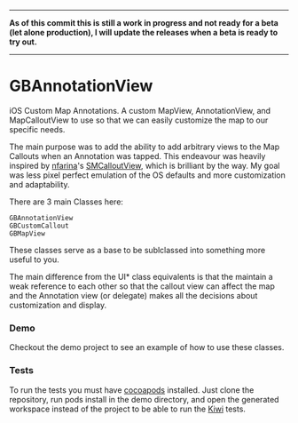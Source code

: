 -----------

**As of this commit this is still a work in progress and not ready for a beta (let alone production), I will update the releases when a beta is ready to try out.**

-----------

GBAnnotationView
================

iOS Custom Map Annotations.
A custom MapView, AnnotationView, and MapCalloutView to use so that we can easily customize the map to our specific needs.

The main purpose was to add the ability to add arbitrary views to the Map Callouts when an Annotation was tapped.  This endeavour was heavily inspired by [nfarina](https://github.com/nfarina)'s  [SMCalloutView](https://github.com/nfarina/calloutview), which is brilliant by the way. My goal was less pixel perfect emulation of the OS defaults and more customization and adaptability.

There are 3 main Classes here:

    GBAnnotationView
    GBCustomCallout
    GBMapView
    
These classes serve as a base to be sublclassed into something more useful to you.

The main difference from the UI* class equivalents is that the maintain a weak reference to each other so that the callout view can affect the map and the Annotation view (or delegate) makes all the decisions about customization and display.

### Demo
Checkout the demo project to see an example of how to use these classes.


### Tests
To run the tests you must have [cocoapods](http://cocoapods.org/) installed. Just clone the repository, run pods install in the demo directory, and open the generated workspace instead of the project to be able to run the [Kiwi](https://github.com/allending/Kiwi/wiki) tests.
